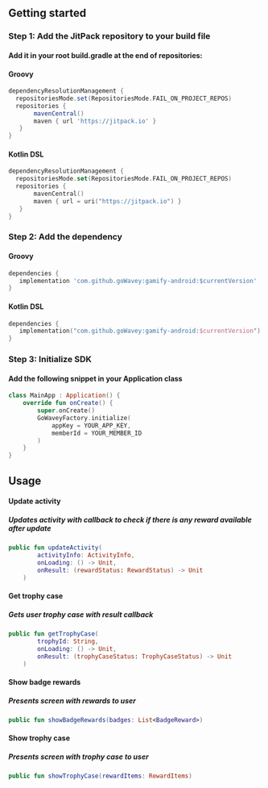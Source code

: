 ## Getting started

### Step 1: Add the JitPack repository to your build file
#### Add it in your root build.gradle at the end of repositories:
#### Groovy
```groovy
dependencyResolutionManagement {
  repositoriesMode.set(RepositoriesMode.FAIL_ON_PROJECT_REPOS)
  repositories {
       mavenCentral()
       maven { url 'https://jitpack.io' }
   }
}
```
#### Kotlin DSL
```kotlin
dependencyResolutionManagement {
  repositoriesMode.set(RepositoriesMode.FAIL_ON_PROJECT_REPOS)
  repositories {
       mavenCentral()
       maven { url = uri("https://jitpack.io") }
   }
}
```
### Step 2: Add the dependency 
#### Groovy
```groovy
dependencies {
   implementation 'com.github.goWavey:gamify-android:$currentVersion'
}
```
#### Kotlin DSL
```kotlin
dependencies {
   implementation("com.github.goWavey:gamify-android:$currentVersion")
}
```
### Step 3: Initialize SDK
#### Add the following snippet in your Application class
```kotlin
class MainApp : Application() {
    override fun onCreate() {
        super.onCreate()
        GoWaveyFactory.initialize(
            appKey = YOUR_APP_KEY,
            memberId = YOUR_MEMBER_ID
        )
    }
}
```
## Usage
#### Update activity
##### Updates activity with callback to check if there is any reward available after update
```kotlin
public fun updateActivity(
        activityInfo: ActivityInfo,
        onLoading: () -> Unit,
        onResult: (rewardStatus: RewardStatus) -> Unit
    )
```
#### Get trophy case
##### Gets user trophy case with result callback
```kotlin
public fun getTrophyCase(
        trophyId: String,
        onLoading: () -> Unit,
        onResult: (trophyCaseStatus: TrophyCaseStatus) -> Unit
    )
```
#### Show badge rewards
##### Presents screen with rewards to user
```kotlin
public fun showBadgeRewards(badges: List<BadgeReward>)
```
#### Show trophy case
##### Presents screen with trophy case to user
```kotlin
public fun showTrophyCase(rewardItems: RewardItems)
```
